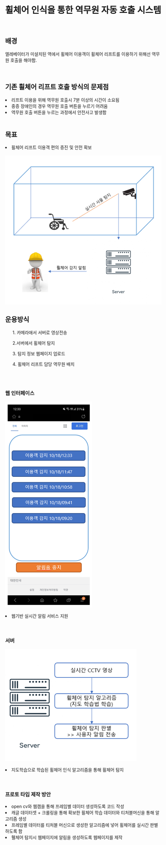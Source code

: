 
# 휠체어 인식을 통한 역무원 자동 호출 시스템

</br>

## 배경

엘레베이터가 미설치된 역에서 휠체어 이용객이 휠체어 리프트를 이용하기 위해선 역무원 호출을 해야함.

</br>

## 기존 휠체어 리프트 호출 방식의 문제점
<li>리프트 이용을 위해 역무원 호출시 7분 이상의 시간이 소요됨</li>
<li>중증 장애인의 경우 역무원 호출 버튼을 누르기 어려움</li>
<li>역무원 호출 버튼을 누르는 과정에서 안전사고 발생함</li>
<br/>

## 목표
<li>휠체어 리프트 이용객 편의 증진 및 안전 확보 </li>

<br/>
<img src="https://github.com/Joong-main/OSS_project/blob/main/doc/img/%EC%84%9C%EB%B9%84%EC%8A%A4%20%EA%B0%9C%EC%84%A0.PNG"></img>


## 운용방식
<ol>1. 카메라애서 서버로 영상전송</ol>
<ol>2.서버에서 휠체어 탐지</ol>
<ol>3. 탐지 정보 웹페이지 업로드</ol>
<ol>4. 휠체어 리프트 담당 역무원 배치</ol>
<br/>
<br/>

### 웹 인터페이스 
<img src="https://github.com/Joong-main/OSS_project/blob/main/doc/img/%EB%AA%A8%EB%B0%94%EC%9D%BC%20%EC%9B%B9.PNG"> </img>
<li>웹기반 실시간 알림 서비스 지원</li>
</br>
</br>


### 서버
<img src="https://github.com/Joong-main/OSS_project/blob/main/doc/img/%EC%84%9C%EB%B2%84%20%ED%8C%90%EB%B3%84.PNG"></src>
<li> 지도학습으로 학습된 휠체어 인식 알고리즘을 통해 휠체어 탐지</li>

</br>
</br>

### 프로토 타입 제작 방안
<li> open cv와 웹캠을 통해 프레임별 데이터 생성하도록 코드 작성</li>
<li> 캐글 데이터셋 + 크롤링을 통해 확보한 휠체어 학습 데이터와 티처블머신을 통해 알고리즘 생성</li>
<li>프레임별 데이터를 티처블 머신으로 생성한 알고리즘에 넣어 휠체어를 실시간 판별하도록 함</li>
<li>휄체어 탐지시 웹페이지에 알림을 생성하도록 웹페이지를 제작</li>


